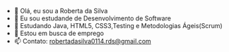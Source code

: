 - 👋 Olá, eu sou a Roberta da Silva
- 👀 Eu sou estudande de Desenvolvimento de Software
- 🌱 Estudando Java, HTML5, CSS3,Testing e Metodologias Ágeis(Scrum)
- 💞️ Estou em busca de emprego
- 📫 Contato: robertadasilva0114.rds@gmail.com

<!---
RobertadaSilva/RobertadaSilva is a ✨ special ✨ repository because its `README.md` (this file) appears on your GitHub profile.
You can click the Preview link to take a look at your changes.
--->
